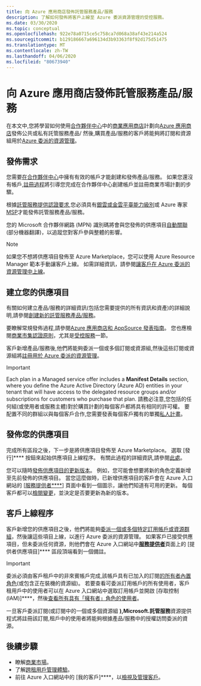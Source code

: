 ```yaml
---
title: 向 Azure 應用商店發佈託管服務產品/服務
description: 了解如何發佈將客戶上線至 Azure 委派資源管理的受控服務。
ms.date: 03/30/2020
ms.topic: conceptual
ms.openlocfilehash: 922e78a0715ce5c758ca7d068a38af43e214a524
ms.sourcegitcommit: b129186667a696134d3b93363f8f92d175d51475
ms.translationtype: MT
ms.contentlocale: zh-TW
ms.lasthandoff: 04/06/2020
ms.locfileid: "80673940"
---
```

# <a name="publish-a-managed-service-offer-to-azure-marketplace"></a>向 Azure 應用商店發佈託管服務產品/服務

在本文中,您將學習如何使用[合作夥伴中心](https://partner.microsoft.com/)中的[商業應用商店](../../marketplace/partner-center-portal/commercial-marketplace-overview.md)計劃向[Azure 應用商店](https://azuremarketplace.microsoft.com)發佈公共或私有託管服務產品/ 然後,購買產品/服務的客戶將能夠將訂閱和資源組用於[Azure 委派的資源管理](../concepts/azure-delegated-resource-management.md)。

## <a name="publishing-requirements"></a>發佈需求

您需要[在合作夥伴中心](../../marketplace/partner-center-portal/create-account.md)中擁有有效的帳戶才能創建和發佈產品/服務。 如果您還沒有帳戶,[註冊過程](https://aka.ms/joinmarketplace)將引導您完成在合作夥伴中心創建帳戶並註冊商業市場計劃的步驟。

根據[託管服務提供認證要求](https://docs.microsoft.com/legal/marketplace/certification-policies#7004-business-requirements),您必須具有[銀雲或金雲平臺能力級別](https://docs.microsoft.com/partner-center/learn-about-competencies)或 Azure 專家[MSP](https://partner.microsoft.com/membership/azure-expert-msp)才能發佈託管服務產品/服務。

您的 Microsoft 合作夥伴網路 (MPN) 識別碼將會與您發佈的供應項目[自動關聯](../../billing/billing-partner-admin-link-started.md) \(部分機器翻譯\)，以追蹤您對客戶參與整體的影響。

> [!NOTE]
> 如果您不想將供應項目發佈至 Azure Marketplace，您可以使用 Azure Resource Manager 範本手動讓客戶上線。 如需詳細資訊，請參閱[讓客戶在 Azure 委派的資源管理中上線](onboard-customer.md)。

## <a name="create-your-offer"></a>建立您的供應項目

有關如何建立產品/服務的詳細資訊(包括您需要提供的所有資訊和資產)的詳細說明,請參閱[創建新的託管服務產品/服務](../../marketplace/partner-center-portal/create-new-managed-service-offer.md)。

要瞭解常規發佈過程,請參閱[Azure 應用商店和 AppSource 發表指南](../../marketplace/marketplace-publishers-guide.md)。 您也應檢閱[商業市集認證原則](https://docs.microsoft.com/legal/marketplace/certification-policies)，尤其是[受控服務](https://docs.microsoft.com/legal/marketplace/certification-policies#700-managed-services)一節。

客戶新增產品/服務後,他們將能夠委派一個或多個訂閱或資源組,然後這些訂閱或資源組將[註冊用於 Azure 委派的資源管理](#the-customer-onboarding-process)。

> [!IMPORTANT]
> Each plan in a Managed service offer includes a **Manifest Details** section, where you define the Azure Active Directory (Azure AD) entities in your tenant that will have access to the delegated resource groups and/or subscriptions for customers who purchase that plan. 請務必注意,您包括的任何組(或使用者或服務主體)對於購買計劃的每個客戶都將具有相同的許可權。 要配置不同的群組以與每個客戶合作,您需要發表每個客戶獨有的單獨[私人計畫](../../marketplace/private-offers.md)。

## <a name="publish-your-offer"></a>發佈您的供應項目

完成所有區段之後，下一步是將供應項目發佈至 Azure Marketplace。 選取 [發行]**** 按鈕來起始供應項目上線程序。 有關此過程的詳細資訊,請參閱[此處](../../marketplace/partner-center-portal/create-new-managed-service-offer.md#publish)。

您可以隨時[發佈供應項目的更新版本](../../marketplace/partner-center-portal/update-existing-offer.md)。 例如，您可能會想要將新的角色定義新增至先前發佈的供應項目。 當您這麼做時，已新增供應項目的客戶會在 Azure 入口網站的 [[服務提供者****](view-manage-service-providers.md)] 頁面中看到一個圖示，讓他們知道有可用的更新。 每個客戶都可以[檢閱變更](view-manage-service-providers.md#update-service-provider-offers)，並決定是否要更新為新的版本。 

## <a name="the-customer-onboarding-process"></a>客戶上線程序

客戶新增您的供應項目之後，他們將能夠[委派一個或多個特定訂用帳戶或資源群組](view-manage-service-providers.md#delegate-resources)，然後讓這些項目上線，以進行 Azure 委派的資源管理。 如果客戶已接受供應項目，但未委派任何資源，則他們會在 Azure 入口網站中[**服務提供者**](view-manage-service-providers.md)頁面上的 [提供者供應項目]**** 區段頂端看到一個備註。

> [!IMPORTANT]
> 委派必須由客戶租戶中的非來賓帳戶完成,該帳戶具有已加入的訂閱[的所有者內置角色](https://docs.microsoft.com/azure/role-based-access-control/built-in-roles#owner)(或包含正在裝機的資源組)。 若要查看可委派訂用帳戶的所有使用者，客戶租用戶中的使用者可以在 Azure 入口網站中選取訂用帳戶並開啟 [存取控制 (IAM)]****，然後[查看所有具有「擁有者」角色的使用者](../../role-based-access-control/role-assignments-list-portal.md#list-owners-of-a-subscription)。

一旦客戶委派訂閱(或訂閱中的一個或多個資源組 **),Microsoft.託管服務**資源提供程式將註冊該訂閱,租戶中的使用者將能夠根據產品/服務中的授權訪問委派的資源。

## <a name="next-steps"></a>後續步驟

- 瞭解[商業市場](../../marketplace/partner-center-portal/commercial-marketplace-overview.md)。
- 了解[跨租用戶管理體驗](../concepts/cross-tenant-management-experience.md)。
- 前往 Azure 入口網站中的 [我的客戶]****，以[檢視及管理客戶](view-manage-customers.md)。

